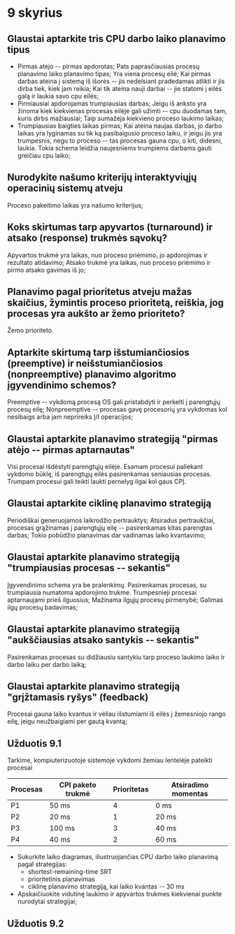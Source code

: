 # 9 skyrius

## Glaustai aptarkite tris CPU darbo laiko planavimo tipus

* Pirmas atėjo -- pirmas apdorotas; Pats paprasčiausias procesų planavimo laiko planavimo tipas; Yra viena procesų eilė; Kai pirmas darbas ateina į sistemą iš išorės -- jis nedelsiant pradedamas atlikti ir jis dirba tiek, kiek jam reikia; Kai tik ateina nauji darbai -- jie statomi į eilės galą ir laukia savo cpu eilės;
* Pirmiausiai apdorojamas trumpiausias darbas; Jeigu iš anksto yra žinoma kiek kiekvienas procesas eilėje gali užimti -- cpu duodamas tam, kuris dirbs mažiausiai; Taip sumažėja kiekvieno proceso laukimo laikas;
* Trumpiausias baigties laikas pirmas; Kai ateina naujas darbas, jo darbo laikas yra lyginamas su tik ką pasibaigusio proceso laiku, ir jeigu jis yra trumpesnis, negu to proceso -- tas procesas gauna cpu, o kiti, didesni, laukia. Tokia schema leidžia naujesniems trumpiems darbams gauti greičiau cpu laiko;


## Nurodykite našumo kriterijų interaktyviųjų operacinių sistemų atveju

Proceso pakeitimo laikas yra našumo kriterijus;

## Koks skirtumas tarp apyvartos (turnaround) ir atsako (response) trukmės sąvokų?

Apyvartos trukmė yra laikas, nuo proceso priėmimo, jo apdorojimas ir rezultato atidavimo;
Atsako trukmė yra laikas, nuo proceso priėmimo ir pirmo atsako gavimas iš jo;

## Planavimo pagal prioritetus atveju mažas skaičius, žymintis proceso prioritetą, reiškia, jog procesas yra aukšto ar žemo prioriteto?

Žemo prioriteto.

## Aptarkite skirtumą tarp išstumiančiosios (preemptive) ir neišstumiančiosios (nonpreemptive) planavimo algoritmo įgyvendinimo schemos?

Preemptive -- vykdomą procesą OS gali pristabdyti ir perkelti į parengtųjų procesų eilę;
Nonpreemptive -- procesas gavę procesorių yra vykdomas kol nesibaigs arba jam neprireiks Į/I operacijos;

## Glaustai aptarkite planavimo strategiją "pirmas atėjo -- pirmas aptarnautas"

Visi procesai išdėstyti parengtųjų eilėje. Esamam procesui paliekant vykdomo būklę, iš parengtųjų eilės pasirenkamas seniausias procesas. Trumpam procesui gali teikti laukti pernelyg ilgai kol gaus CPĮ.

## Glaustai aptarkite ciklinę planavimo strategiją

Periodiškai generuojamos laikrodžio pertrauktys; Atsiradus pertraukčiai, procesas grąžinamas į parengtųjų eilę -- pasirenkamas kitas parengtas darbas; Tokio pobūdžio planavimas dar vadinamas laiko kvantavimo;

## Glaustai aptarkite planavimo strategiją "trumpiausias procesas -- sekantis"

Įgyvendinimo schema yra be pralenkimų. Pasirenkamas procesas, su trumpiausia numatoma apdorojimo trukme. Trumpesnieji procesai aptarnaujami prieš ilguosius; Mažinama ilgųjų procesų pirmenybė; Galimas ilgų procesų badavimas; 

## Glaustai aptarkite planavimo strategiją "aukščiausias atsako santykis -- sekantis"

Pasirenkamas procesas su didžiausiu santykiu tarp proceso laukimo laiko ir darbo laiku per darbo laiką;

## Glaustai aptarkite planavimo strategiją "grįžtamasis ryšys" (feedback)

Procesai gauna laiko kvantus ir vėliau išstumiami iš eilės į žemesniojo rango eilę, jeigu neužbaigiami per gautą kvantą; 

## Užduotis 9.1

Tarkime, kompiuterizuotoje sistemoje vykdomi žemiau lentelėje pateikti procesai

| Procesas | CPI paketo trukmė | Prioritetas | Atsiradimo momentas |
| - | - | - | - |
| P1 | 50 ms | 4 | 0 ms |
| P2 | 20 ms | 1 | 20 ms |
| P3 | 100 ms | 3 | 40 ms |
| P4 | 40 ms | 2 | 60 ms |

* Sukurkite laiko diagramas, iliustruojančias CPU darbo laiko planavimą pagal strategijas:
    * shortest-remaining-time SRT
    * prioritetinis planavimas
    * ciklinę planavimo strategiją, kai laiko kvantas -- 30 ms
* Apskaičiuokite vidutinę laukimo ir apyvartos trukmes kiekvienai punkte nurodytai strategijai;

## Užduotis 9.2
